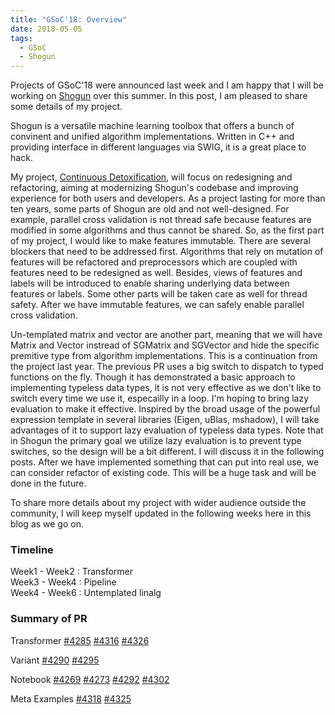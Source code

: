```yaml
---
title: "GSoC'18: Overview"
date: 2018-05-05
tags:
  - GSoC
  - Shogun
---
```


Projects of GSoC'18 were announced last week and I am happy that I will be working on [Shogun](http://shogun.ml) over this summer. In this post, I am pleased to share some details of my project.

Shogun is a versatile machine learning toolbox that offers a bunch of convinent and unified algorithm implementations. Written in C++ and providing interface in different languages via SWIG, it is a great place to hack.

My project, [Continuous Detoxification](https://summerofcode.withgoogle.com/projects/#6031654070517760), will focus on redesigning and refactoring, aiming at modernizing Shogun's codebase and improving experience for both users and developers. As a project lasting for more than ten years, some parts of Shogun are old and not well-designed. For example, parallel cross validation is not thread safe because features are modified in some algorithms and thus cannot be shared. So, as the first part of my project, I would like to make features immutable. There are several blockers that need to be addressed first. Algorithms that rely on mutation of features will be refactored and preprocessors which are coupled with features need to be redesigned as well. Besides, views of features and labels will be introduced to enable sharing underlying data between features or labels. Some other parts will be taken care as well for thread safety. After we have immutable features, we can safely enable parallel cross validation.

Un-templated matrix and vector are another part, meaning that we will have Matrix and Vector instread of SGMatrix<T> and SGVector<T> and hide the specific premitive type from algorithm implementations. This is a continuation from the project last year. The previous PR uses a big switch to dispatch to typed functions on the fly. Though it has demonstrated a basic approach to implementing typeless data types, it is not very effective as we don't like to switch every time we use it, especailly in a loop. I'm hoping to bring lazy evaluation to make it effective. Inspired by the broad usage of the powerful expression template in several libraries (Eigen, uBlas, mshadow), I will take advantages of it to support lazy evaluation of typeless data types. Note that in Shogun the primary goal we utilize lazy evaluation is to prevent type switches, so the design will be a bit different. I will discuss it in the following posts. After we have implemented something that can put into real use, we can consider refactor of existing code. This will be a huge task and will be done in the future.

To share more details about my project with wider audience outside the community, I will keep myself updated in the following weeks here in this blog as we go on.


### Timeline

Week1 - Week2 : Transformer         
Week3 - Week4 : Pipeline            
Week4 - Week6 : Untemplated linalg

### Summary of PR

Transformer 
[#4285](https://github.com/shogun-toolbox/shogun/pull/4285)
[#4316](https://github.com/shogun-toolbox/shogun/pull/4316)
[#4326](https://github.com/shogun-toolbox/shogun/pull/4326)

Variant
[#4290](https://github.com/shogun-toolbox/shogun/pull/4290)
[#4295](https://github.com/shogun-toolbox/shogun/pull/4295)

Notebook
[#4269](https://github.com/shogun-toolbox/shogun/pull/4269)
[#4273](https://github.com/shogun-toolbox/shogun/pull/4273)
[#4292](https://github.com/shogun-toolbox/shogun/pull/4292)
[#4302](https://github.com/shogun-toolbox/shogun/pull/4302)

Meta Examples
[#4318](https://github.com/shogun-toolbox/shogun/pull/4318)
[#4325](https://github.com/shogun-toolbox/shogun/pull/4325)
